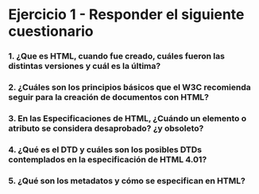 # Ejercicio 1 - Responder el siguiente cuestionario

### 1. ¿Que es HTML, cuando fue creado, cuáles fueron las distintas versiones y cuál es la última?


### 2. ¿Cuáles son los principios básicos que el W3C recomienda seguir para la creación de documentos con HTML?

### 3. En las Especificaciones de HTML, ¿Cuándo un elemento o atributo se considera desaprobado? ¿y obsoleto?

### 4. ¿Qué es el DTD y cuáles son los posibles DTDs contemplados en la especificación de HTML 4.01?

### 5. ¿Qué son los metadatos y cómo se especifican en HTML?

<!--stackedit_data:
eyJoaXN0b3J5IjpbNDgxNzEwMjQyLDQ0NzMxNjMyNiwtMjA5Mj
A1MDI0MF19
-->
